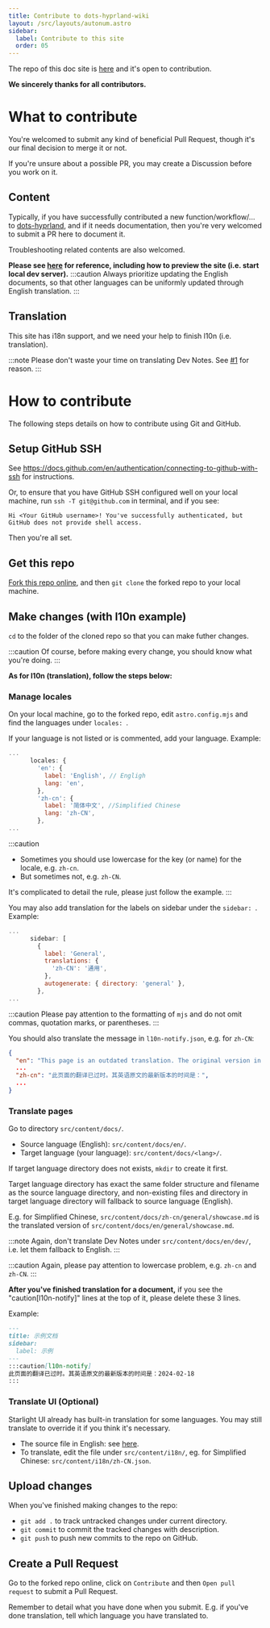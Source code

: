 ```yaml
---
title: Contribute to dots-hyprland-wiki
layout: /src/layouts/autonum.astro
sidebar:
  label: Contribute to this site
  order: 05
---
```


The repo of this doc site is [here](https://github.com/end-4/dots-hyprland-wiki) and it's open to contribution.

**We sincerely thanks for all contributors.**

# What to contribute
You're welcomed to submit any kind of beneficial Pull Request, though it's our final decision to merge it or not.

If you're unsure about a possible PR, you may create a Discussion before you work on it.

## Content
Typically, if you have successfully contributed a new function/workflow/... to [dots-hyprland](https://github.com/end-4/dots-hyprland),
and if it needs documentation, then you're very welcomed to submit a PR here to document it.

Troubleshooting related contents are also welcomed.

**Please see [here](../doc-site) for reference, including how to preview the site (i.e. start local dev server).**
:::caution
Always prioritize updating the English documents,
so that other languages can be uniformly updated through English translation.
:::

## Translation

This site has i18n support, and we need your help to finish l10n (i.e. translation).

:::note
Please don't waste your time on translating Dev Notes. See [#1](https://github.com/end-4/dots-hyprland-wiki/issues/1#issuecomment-1938696111) for reason.
:::

# How to contribute
The following steps details on how to contribute using Git and GitHub.

## Setup GitHub SSH
See <https://docs.github.com/en/authentication/connecting-to-github-with-ssh> for instructions.

Or, to ensure that you have GitHub SSH configured well on your local machine,
run `ssh -T git@github.com` in terminal, and if you see:
```plain
Hi <Your GitHub username>! You've successfully authenticated, but GitHub does not provide shell access.
```
Then you're all set.

## Get this repo
[Fork this repo online](https://github.com/end-4/dots-hyprland-wiki/fork), and then `git clone` the forked repo to your local machine.

## Make changes (with l10n example)
`cd` to the folder of the cloned repo so that you can make futher changes.

:::caution
Of course, before making every change, you should know what you're doing.
:::

**As for l10n (translation), follow the steps below:**
### Manage locales
On your local machine, go to the forked repo, edit `astro.config.mjs` and find the languages under `locales: `.

If your language is not listed or is commented, add your language.
Example:
```js title="astro.config.mjs" ins={7-10}
...
      locales: {
        'en': {
          label: 'English', // Engligh
          lang: 'en',
        },
        'zh-cn': {
          label: '简体中文', //Simplified Chinese
          lang: 'zh-CN',
        },
...
```
:::caution
- Sometimes you should use lowercase for the key (or name) for the locale, e.g. `zh-cn`.
- But sometimes not, e.g. `zh-CN`.

It's complicated to detail the rule, please just follow the example.
:::

You may also add translation for the labels on sidebar under the `sidebar: `.
Example:
```js title="astro.config.mjs" ins={6}
...
      sidebar: [
        {
          label: 'General',
          translations: {
            'zh-CN': '通用',
          },
          autogenerate: { directory: 'general' },
        },
...
```
:::caution
Please pay attention to the formatting of `mjs` and do not omit commas, quotation marks, or parentheses.
:::

You should also translate the message in `l10n-notify.json`, e.g. for `zh-CN`:
```json title="l10n-notify.json" ins={4}
{
  "en": "This page is an outdated translation. The original version in English was last updated on: ",
  ...
  "zh-cn": "此页面的翻译已过时。其英语原文的最新版本的时间是：",
  ...
}
```

### Translate pages
Go to directory `src/content/docs/`.
- Source language (English): `src/content/docs/en/`.
- Target language (your language): `src/content/docs/<lang>/`.

If target language directory does not exists, `mkdir` to create it first.

Target language directory has exact the same folder structure and filename as the source language directory,
and non-existing files and directory in target language directory will fallback to source language (English).

E.g. for Simplified Chinese, `src/content/docs/zh-cn/general/showcase.md` is the translated version of `src/content/docs/en/general/showcase.md`.

:::note
Again, don't translate Dev Notes under `src/content/docs/en/dev/`, i.e. let them fallback to English.
:::

:::caution
Again, please pay attention to lowercase problem, e.g. `zh-cn` and `zh-CN`.
:::

**After you've finished translation for a document,**
if you see the "caution[l10n-notify]" lines at the top of it,
please delete these 3 lines.

Example:
```md title="foo.md" del={6-8}
---
title: 示例文档
sidebar:
  label: 示例
---
:::caution[l10n-notify]
此页面的翻译已过时。其英语原文的最新版本的时间是：2024-02-18
:::
```

### Translate UI (Optional)
Starlight UI already has built-in translation for some languages.
You may still translate to override it if you think it's necessary.

- The source file in English: see [here](https://starlight.astro.build/guides/i18n/#translate-starlights-ui).
- To translate, edit the file under `src/content/i18n/`, eg. for Simplified Chinese: `src/content/i18n/zh-CN.json`.

## Upload changes
When you've finished making changes to the repo:
  - `git add .` to track untracked changes under current directory.
  - `git commit` to commit the tracked changes with description.
  - `git push` to push new commits to the repo on GitHub.

## Create a Pull Request
Go to the forked repo online, click on `Contribute` and then `Open pull request` to submit a Pull Request.

Remember to detail what you have done when you submit.
E.g. if you've done translation, tell which language you have translated to.
